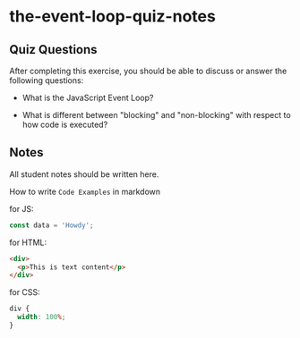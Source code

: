 # the-event-loop-quiz-notes

## Quiz Questions

After completing this exercise, you should be able to discuss or answer the following questions:

- What is the JavaScript Event Loop?

- What is different between "blocking" and "non-blocking" with respect to how code is executed?

## Notes

All student notes should be written here.

How to write `Code Examples` in markdown

for JS:

```javascript
const data = 'Howdy';
```

for HTML:

```html
<div>
  <p>This is text content</p>
</div>
```

for CSS:

```css
div {
  width: 100%;
}
```
